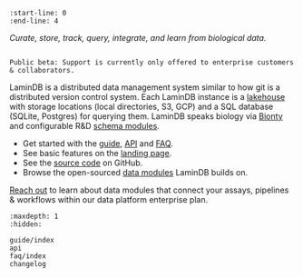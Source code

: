 ```{include} ../README.md
:start-line: 0
:end-line: 4
```

_Curate, store, track, query, integrate, and learn from biological data._

```{warning}

Public beta: Support is currently only offered to enterprise customers & collaborators.

```

LaminDB is a distributed data management system similar to how git is a distributed version control system.
Each LaminDB instance is a [lakehouse](https://www.databricks.com/glossary/data-lakehouse) with storage locations (local directories, S3, GCP) and a SQL database (SQLite, Postgres) for querying them.
LaminDB speaks biology via [Bionty](https://lamin.ai/docs/bionty) and configurable R&D [schema modules](https://lamin.ai/docs/db/lamindb.schema).

- Get started with the [guide](guide/index), [API](api) and [FAQ](faq/index).
- See basic features on the [landing page](https://lamin.ai).
- See the [source code](https://github.com/laminlabs/lamindb) on GitHub.
- Browse the open-sourced [data modules](https://lamin.ai/docs) LaminDB builds on.

[Reach out](https://lamin.ai/contact) to learn about data modules that connect your assays, pipelines & workflows within our data platform enterprise plan.

```{toctree}
:maxdepth: 1
:hidden:

guide/index
api
faq/index
changelog
```
